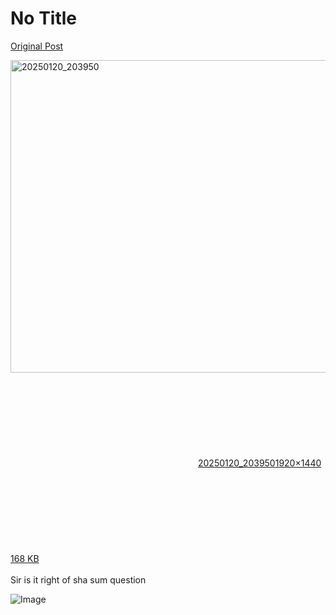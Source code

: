 # No Title

[Original Post](https://discourse.onlinedegree.iitm.ac.in/t/161083/77)

<p><div class="lightbox-wrapper"><a class="lightbox" href="https://europe1.discourse-cdn.com/flex013/uploads/iitm/original/3X/2/5/259fe82da0a001abf9302adbc16f3ceb4e1a1d1c.jpeg" data-download-href="/uploads/short-url/5mQgsqh1d6b7VflEnHYJMAHzCRm.jpeg?dl=1" title="20250120_203950" rel="noopener nofollow ugc"><img src="https://europe1.discourse-cdn.com/flex013/uploads/iitm/optimized/3X/2/5/259fe82da0a001abf9302adbc16f3ceb4e1a1d1c_2_666x500.jpeg" alt="20250120_203950" data-base62-sha1="5mQgsqh1d6b7VflEnHYJMAHzCRm" width="666" height="500" srcset="https://europe1.discourse-cdn.com/flex013/uploads/iitm/optimized/3X/2/5/259fe82da0a001abf9302adbc16f3ceb4e1a1d1c_2_666x500.jpeg, https://europe1.discourse-cdn.com/flex013/uploads/iitm/optimized/3X/2/5/259fe82da0a001abf9302adbc16f3ceb4e1a1d1c_2_999x750.jpeg 1.5x, https://europe1.discourse-cdn.com/flex013/uploads/iitm/optimized/3X/2/5/259fe82da0a001abf9302adbc16f3ceb4e1a1d1c_2_1332x1000.jpeg 2x" data-dominant-color="316CA1"><div class="meta"><svg class="fa d-icon d-icon-far-image svg-icon" aria-hidden="true"><use href="#far-image"></use></svg><span class="filename">20250120_203950</span><span class="informations">1920×1440 168 KB</span><svg class="fa d-icon d-icon-discourse-expand svg-icon" aria-hidden="true"><use href="#discourse-expand"></use></svg></div></a></div><br>
Sir is it right of sha sum question</p>

![Image](https://europe1.discourse-cdn.com/flex013/uploads/iitm/optimized/3X/2/5/259fe82da0a001abf9302adbc16f3ceb4e1a1d1c_2_666x500.jpeg)